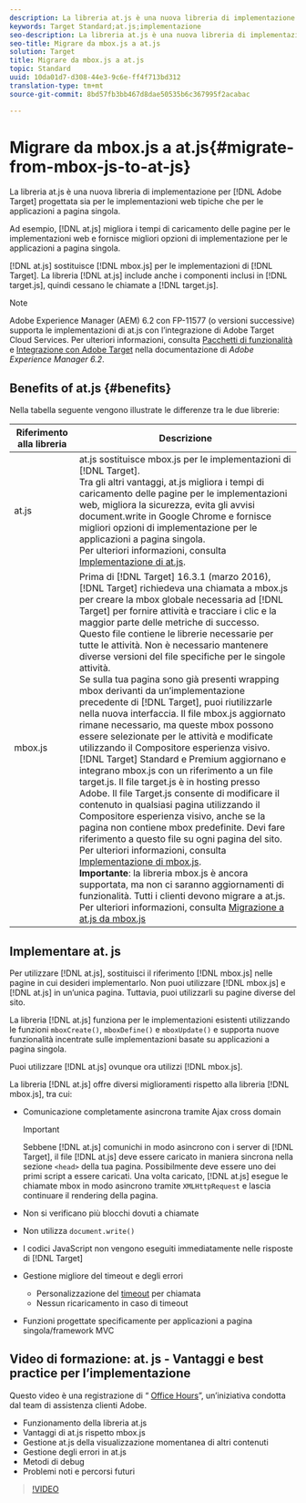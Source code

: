 ```yaml
---
description: La libreria at.js è una nuova libreria di implementazione per Adobe Target progettata sia per le implementazioni web tipiche che per le applicazioni a pagina singola.
keywords: Target Standard;at.js;implementazione
seo-description: La libreria at.js è una nuova libreria di implementazione per Adobe Target progettata sia per le implementazioni web tipiche che per le applicazioni a pagina singola.
seo-title: Migrare da mbox.js a at.js
solution: Target
title: Migrare da mbox.js a at.js
topic: Standard
uuid: 10da01d7-d308-44e3-9c6e-ff4f713bd312
translation-type: tm+mt
source-git-commit: 8bd57fb3bb467d8dae50535b6c367995f2acabac

---
```



# Migrare da mbox.js a at.js{#migrate-from-mbox-js-to-at-js}

La libreria at.js è una nuova libreria di implementazione per [!DNL Adobe Target] progettata sia per le implementazioni web tipiche che per le applicazioni a pagina singola.

Ad esempio, [!DNL at.js] migliora i tempi di caricamento delle pagine per le implementazioni web e fornisce migliori opzioni di implementazione per le applicazioni a pagina singola.

[!DNL at.js] sostituisce [!DNL mbox.js] per le implementazioni di [!DNL Target]. La libreria [!DNL at.js] include anche i componenti inclusi in [!DNL target.js], quindi cessano le chiamate a [!DNL target.js].

>[!NOTE]
>
>Adobe Experience Manager (AEM) 6.2 con FP-11577 (o versioni successive) supporta le implementazioni di at.js con l’integrazione di Adobe Target Cloud Services. Per ulteriori informazioni, consulta [Pacchetti di funzionalità](https://docs.adobe.com/docs/en/aem/6-2/release-notes/feature-packs.html) e [Integrazione con Adobe Target](https://docs.adobe.com/docs/en/aem/6-2/administer/integration/marketing-cloud/target.html) nella documentazione di *Adobe Experience Manager 6.2*.

## Benefits of at.js {#benefits}

Nella tabella seguente vengono illustrate le differenze tra le due librerie:

| Riferimento alla libreria | Descrizione |
|--- |--- |
| at.js | at.js sostituisce mbox.js per le implementazioni di [!DNL Target].<br>Tra gli altri vantaggi, at.js migliora i tempi di caricamento delle pagine per le implementazioni web, migliora la sicurezza, evita gli avvisi document.write in Google Chrome e fornisce migliori opzioni di implementazione per le applicazioni a pagina singola.<br>Per ulteriori informazioni, consulta [Implementazione di at.js](/help/c-implementing-target/c-implementing-target-for-client-side-web/t-mbox-download/c-target-atjs-implementation/target-atjs-implementation.md). |
| mbox.js | Prima di [!DNL Target] 16.3.1 (marzo 2016), [!DNL Target] richiedeva una chiamata a mbox.js per creare la mbox globale necessaria ad [!DNL Target] per fornire attività e tracciare i clic e la maggior parte delle metriche di successo. Questo file contiene le librerie necessarie per tutte le attività. Non è necessario mantenere diverse versioni del file specifiche per le singole attività.<br>Se sulla tua pagina sono già presenti wrapping mbox derivanti da un’implementazione precedente di [!DNL Target], puoi riutilizzarle nella nuova interfaccia. Il file mbox.js aggiornato rimane necessario, ma queste mbox possono essere selezionate per le attività e modificate utilizzando il Compositore esperienza visivo.<br>[!DNL Target] Standard e Premium aggiornano e integrano mbox.js con un riferimento a un file target.js. Il file target.js è in hosting presso Adobe. Il file Target.js consente di modificare il contenuto in qualsiasi pagina utilizzando il Compositore esperienza visivo, anche se la pagina non contiene mbox predefinite. Devi fare riferimento a questo file su ogni pagina del sito.<br>Per ulteriori informazioni, consulta [Implementazione di mbox.js](/help/c-implementing-target/c-implementing-target-for-client-side-web/t-mbox-download/mbox-download.md).<br>**Importante**: la libreria mbox.js è ancora supportata, ma non ci saranno aggiornamenti di funzionalità. Tutti i clienti devono migrare a at.js. Per ulteriori informazioni, consulta [Migrazione a at.js da mbox.js](/help/c-implementing-target/c-implementing-target-for-client-side-web/t-mbox-download/c-target-atjs-implementation/target-migrate-atjs.md)<br> |

## Implementare at. js

Per utilizzare [!DNL at.js], sostituisci il riferimento [!DNL mbox.js] nelle pagine in cui desideri implementarlo. Non puoi utilizzare [!DNL mbox.js] e [!DNL at.js] in un’unica pagina. Tuttavia, puoi utilizzarli su pagine diverse del sito.

La libreria [!DNL at.js] funziona per le implementazioni esistenti utilizzando le funzioni `mboxCreate()`, `mboxDefine()` e `mboxUpdate()` e supporta nuove funzionalità incentrate sulle implementazioni basate su applicazioni a pagina singola.

Puoi utilizzare [!DNL at.js] ovunque ora utilizzi [!DNL mbox.js].

La libreria [!DNL at.js] offre diversi miglioramenti rispetto alla libreria [!DNL mbox.js], tra cui:

* Comunicazione completamente asincrona tramite Ajax cross domain

   >[!IMPORTANT]
   >
   >Sebbene [!DNL at.js] comunichi in modo asincrono con i server di [!DNL Target], il file [!DNL at.js] deve essere caricato in maniera sincrona nella sezione `<head>` della tua pagina. Possibilmente deve essere uno dei primi script a essere caricati. Una volta caricato, [!DNL at.js] esegue le chiamate mbox in modo asincrono tramite `XMLHttpRequest` e lascia continuare il rendering della pagina.

* Non si verificano più blocchi dovuti a chiamate
* Non utilizza `document.write()`
* I codici JavaScript non vengono eseguiti immediatamente nelle risposte di [!DNL Target]
* Gestione migliore del timeout e degli errori

   * Personalizzazione del [timeout](/help/c-implementing-target/c-implementing-target-for-client-side-web/targetgobalsettings.md) per chiamata
   * Nessun ricaricamento in caso di timeout

* Funzioni progettate specificamente per applicazioni a pagina singola/framework MVC

## Video di formazione: at. js - Vantaggi e best practice per l’implementazione

Questo video è una registrazione di “ [Office Hours](../../../../cmp-resources-and-contact-information.md#concept_58EA30379D3B48C4848BA2A8C464A5B7)”, un’iniziativa condotta dal team di assistenza clienti Adobe.

* Funzionamento della libreria at.js
* Vantaggi di at.js rispetto mbox.js
* Gestione at.js della visualizzazione momentanea di altri contenuti
* Gestione degli errori in at.js
* Metodi di debug
* Problemi noti e percorsi futuri

>[!VIDEO](https://video.tv.adobe.com/v/22223/?captions=ita)

